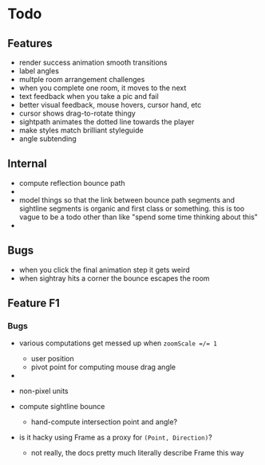 
# Todo


## Features
- render success animation smooth transitions
- label angles
- multple room arrangement challenges
- when you complete one room, it moves to the next
- text feedback when you take a pic and fail
- better visual feedback, mouse hovers, cursor hand, etc
- cursor shows drag-to-rotate thingy
- sightpath animates the dotted line towards the player
- make styles match brilliant styleguide
- angle subtending

## Internal
- compute reflection bounce path
- 
- model things so that the link between bounce path segments and sightline segments is organic and first class or something. this is too vague to be a todo other than like "spend some time thinking about this"
- 

## Bugs
- when you click the final animation step it gets weird
- when sightray hits a corner the bounce escapes the room

## Feature F1
### Bugs
- various computations get messed up when `zoomScale =/= 1`
    - user position
    - pivot point for computing mouse drag angle
- 




- non-pixel units
- compute sightline bounce
    - hand-compute intersection point and angle?
- is it hacky using Frame as a proxy for `(Point, Direction)`? 
    - not really, the docs pretty much literally describe Frame this way
